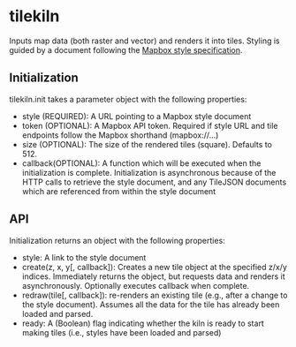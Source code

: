 # tilekiln
Inputs map data (both raster and vector) and renders it into tiles.
Styling is guided by a document following the [Mapbox style specification].

[Mapbox style specification]: https://docs.mapbox.com/mapbox-gl-js/style-spec/

## Initialization
tilekiln.init takes a parameter object with the following properties:
- style (REQUIRED): A URL pointing to a Mapbox style document
- token (OPTIONAL): A Mapbox API token. Required if style URL and tile
  endpoints follow the Mapbox shorthand (mapbox://...)
- size (OPTIONAL): The size of the rendered tiles (square). Defaults to 512.
- callback(OPTIONAL): A function which will be executed when the initialization
  is complete. Initialization is asynchronous because of the HTTP calls to
  retrieve the style document, and any TileJSON documents which are referenced
  from within the style document

## API
Initialization returns an object with the following properties:
- style: A link to the style document
- create(z, x, y\[, callback\]): Creates a new tile object at the specified
  z/x/y indices. Immediately returns the object, but requests data and renders
  it asynchronously. Optionally executes callback when complete.
- redraw(tile\[, callback\]): re-renders an existing tile (e.g., after a change
  to the style document). Assumes all the data for the tile has already been 
  loaded and parsed.
- ready: A (Boolean) flag indicating whether the kiln is ready to start making
  tiles (i.e., styles have been loaded and parsed)
